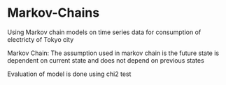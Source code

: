 # Markov-Chains

Using Markov chain models on time series data for consumption of electricty of Tokyo city

Markov Chain: The assumption used in markov chain is the future state is dependent on current state and does not depend on previous states

Evaluation of model is done using chi2 test
